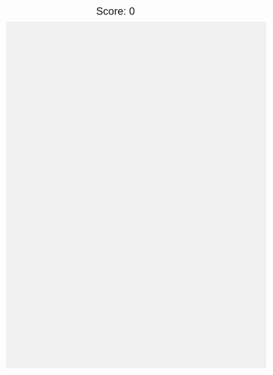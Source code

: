 <!DOCTYPE html>
<html>
<head>
    <title>Catch the Falling Objects</title>
    <style>
        body { margin: 0; overflow: hidden; text-align: center; font-family: Arial; }
        canvas { 
            width: 600px;
            height: 800px;
            display: block; 
            margin: 0 auto; 
            background: #f0f0f0; 
        }
        #score { font-size: 24px; margin: 10px; }
    </style>
</head>
<body>
    <div id="score">Score: 0</div>
    <canvas id="gameCanvas" width="600" height="800"></canvas>
    <script>
        // Canvas and WebGL setup
        const canvas = document.getElementById('gameCanvas');
        const gl = canvas.getContext('webgl') || canvas.getContext('experimental-webgl');
        const scoreElement = document.getElementById('score');

        if (!gl) {
            alert('WebGL not supported in your browser!');
            throw new Error('WebGL not supported');
        }

        gl.viewport(0, 0, canvas.width, canvas.height);
        gl.enable(gl.DEPTH_TEST);

        // Game state
        let score = 0;
        let gameOver = false;
        const basket = { x: 0, y: -0.8, width: 0.3, height: 0.05 };
        const objects = [];
        let objectSpeed = 0.01;

        // Initialize WebGL
        function initShaders() {
            const vsSource = `
                attribute vec2 aPosition;
                void main() {
                    gl_Position = vec4(aPosition, 0.0, 1.0);
                    gl_PointSize = 10.0;
                }
            `;
            const fsSource = `
                precision mediump float;
                uniform vec4 uColor;
                void main() {
                    gl_FragColor = uColor;
                }
            `;

            // Compile shaders
            const vertexShader = gl.createShader(gl.VERTEX_SHADER);
            gl.shaderSource(vertexShader, vsSource);
            gl.compileShader(vertexShader);

            const fragmentShader = gl.createShader(gl.FRAGMENT_SHADER);
            gl.shaderSource(fragmentShader, fsSource);
            gl.compileShader(fragmentShader);

            // Link program
            const program = gl.createProgram();
            gl.attachShader(program, vertexShader);
            gl.attachShader(program, fragmentShader);
            gl.linkProgram(program);
            gl.useProgram(program);

            return {
                program,
                aPosition: gl.getAttribLocation(program, 'aPosition'),
                uColor: gl.getUniformLocation(program, 'uColor')
            };
        }

        const shaders = initShaders();

        // Draw a rectangle
        function drawRect(x, y, width, height, color) {
            const vertices = new Float32Array([
                x, y,
                x + width, y,
                x + width, y + height,
                x, y + height
            ]);
            const indices = new Uint16Array([0, 1, 2, 0, 2, 3]);

            // Buffers
            const vertexBuffer = gl.createBuffer();
            gl.bindBuffer(gl.ARRAY_BUFFER, vertexBuffer);
            gl.bufferData(gl.ARRAY_BUFFER, vertices, gl.STATIC_DRAW);

            const indexBuffer = gl.createBuffer();
            gl.bindBuffer(gl.ELEMENT_ARRAY_BUFFER, indexBuffer);
            gl.bufferData(gl.ELEMENT_ARRAY_BUFFER, indices, gl.STATIC_DRAW);

            // Attributes
            gl.enableVertexAttribArray(shaders.aPosition);
            gl.vertexAttribPointer(shaders.aPosition, 2, gl.FLOAT, false, 0, 0);

            // Color
            gl.uniform4fv(shaders.uColor, color);

            // Draw
            gl.drawElements(gl.TRIANGLE_FAN, 4, gl.UNSIGNED_SHORT, 0);
        }

        // Spawn a new falling object
        function spawnObject() {
            objects.push({
                x: Math.random() * 1.8 - 0.9, // Random X position (-0.9 to 0.9)
                y: 1.0,
                width: 0.1,
                height: 0.1,
                color: [Math.random(), Math.random(), Math.random(), 1.0] // Random color
            });
        }

        // Check collision between basket and object
        function checkCollision(basket, obj) {
            return (
                basket.x < obj.x + obj.width &&
                basket.x + basket.width > obj.x &&
                basket.y < obj.y + obj.height &&
                basket.y + basket.height > obj.y
            );
        }

        // Mouse/touch controls
        canvas.addEventListener('mousemove', (e) => {
            const rect = canvas.getBoundingClientRect();
            basket.x = (e.clientX - rect.left) / canvas.width * 2 - 1;
        });

        // Game loop
        function gameLoop() {
            if (gameOver) return;

            // Clear screen
            gl.clearColor(0.9, 0.9, 0.9, 1.0);
            gl.clear(gl.COLOR_BUFFER_BIT | gl.DEPTH_BUFFER_BIT);

            // Draw basket (blue)
            drawRect(basket.x, basket.y, basket.width, basket.height, [0.0, 0.0, 1.0, 1.0]);

            // Spawn new objects randomly
            if (Math.random() < 0.02) {
                spawnObject();
            }

            // Update and draw objects
            for (let i = objects.length - 1; i >= 0; i--) {
                const obj = objects[i];
                obj.y -= objectSpeed;

                // Draw object
                drawRect(obj.x, obj.y, obj.width, obj.height, obj.color);

                // Check collision
                if (checkCollision(basket, obj)) {
                    objects.splice(i, 1);
                    score++;
                    scoreElement.textContent = `Score: ${score}`;
                    objectSpeed += 0.001; // Increase difficulty
                } else if (obj.y < -1.0) {
                    objects.splice(i, 1);
                    gameOver = true;
                    alert(`Game Over! Score: ${score}`);
                }
            }

            requestAnimationFrame(gameLoop);
        }

        // Start game
        gameLoop();
    </script>
</body>
</html>
